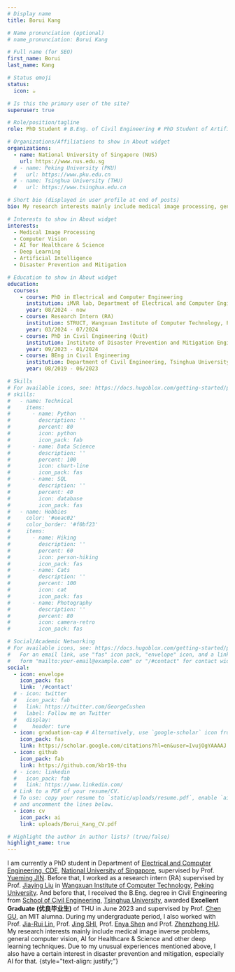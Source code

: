 ```yaml
---
# Display name
title: Borui Kang

# Name pronunciation (optional)
# name_pronunciation: Borui Kang

# Full name (for SEO)
first_name: Borui
last_name: Kang

# Status emoji
status:
  icon: ☕️

# Is this the primary user of the site?
superuser: true

# Role/position/tagline
role: PhD Student # B.Eng. of Civil Engineering # PhD Student of Artificial Intelligence # PhD Candidate of Artificial Intelligence

# Organizations/Affiliations to show in About widget
organizations:
  - name: National University of Singapore (NUS)
    url: https://www.nus.edu.sg
  # - name: Peking University (PKU)
  #   url: https://www.pku.edu.cn
  # - name: Tsinghua University (THU)
  #   url: https://www.tsinghua.edu.cn

# Short bio (displayed in user profile at end of posts)
bio: My research interests mainly include medical image processing, general computer vision and other deep learning techniques.

# Interests to show in About widget
interests:
  - Medical Image Processing
  - Computer Vision
  - AI for Healthcare & Science
  - Deep Learning
  - Artificial Intelligence
  - Disaster Prevention and Mitigation

# Education to show in About widget
education:
  courses:
    - course: PhD in Electrical and Computer Engineering
      institution: iMVR lab, Department of Electrical and Computer Engineering, CDE, National University of Singapore (NUS)
      year: 08/2024 - now
    - course: Research Intern (RA)
      institution: STRUCT, Wangxuan Institute of Computer Technology, Peking University (PKU)
      year: 03/2024 - 07/2024
    - course: PhD in Civil Engineering (Quit)
      institution: Institute of Disaster Prevention and Mitigation Engineering (IDPME), Department of Civil Engineering, Tsinghua University (THU)
      year: 09/2023 - 01/2024
    - course: BEng in Civil Engineering
      institution: Department of Civil Engineering, Tsinghua University (THU)
      year: 08/2019 - 06/2023

# Skills
# For available icons, see: https://docs.hugoblox.com/getting-started/page-builder/#icons
# skills:
#   - name: Technical
#     items:
#       - name: Python
#         description: ''
#         percent: 80
#         icon: python
#         icon_pack: fab
#       - name: Data Science
#         description: ''
#         percent: 100
#         icon: chart-line
#         icon_pack: fas
#       - name: SQL
#         description: ''
#         percent: 40
#         icon: database
#         icon_pack: fas
#   - name: Hobbies
#     color: '#eeac02'
#     color_border: '#f0bf23'
#     items:
#       - name: Hiking
#         description: ''
#         percent: 60
#         icon: person-hiking
#         icon_pack: fas
#       - name: Cats
#         description: ''
#         percent: 100
#         icon: cat
#         icon_pack: fas
#       - name: Photography
#         description: ''
#         percent: 80
#         icon: camera-retro
#         icon_pack: fas

# Social/Academic Networking
# For available icons, see: https://docs.hugoblox.com/getting-started/page-builder/#icons
#   For an email link, use "fas" icon pack, "envelope" icon, and a link in the
#   form "mailto:your-email@example.com" or "/#contact" for contact widget.
social:
  - icon: envelope
    icon_pack: fas
    link: '/#contact'
  # - icon: twitter
  #   icon_pack: fab
  #   link: https://twitter.com/GeorgeCushen
  #   label: Follow me on Twitter
  #   display:
  #     header: ture
  - icon: graduation-cap # Alternatively, use `google-scholar` icon from `ai` icon pack
    icon_pack: fas
    link: https://scholar.google.com/citations?hl=en&user=IvujOgYAAAAJ
  - icon: github
    icon_pack: fab
    link: https://github.com/kbr19-thu
  # - icon: linkedin
  #   icon_pack: fab
  #   link: https://www.linkedin.com/
  # Link to a PDF of your resume/CV.
  # To use: copy your resume to `static/uploads/resume.pdf`, enable `ai` icons in `params.yaml`,
  # and uncomment the lines below.
  - icon: cv
    icon_pack: ai
    link: uploads/Borui_Kang_CV.pdf

# Highlight the author in author lists? (true/false)
highlight_name: true
---
```


I am currently a PhD student in Department of [Electrical and Computer Engineering, CDE](https://cde.nus.edu.sg/ece/), [National University of Singapore](https://www.nus.edu.sg), supervised by Prof. [Yueming JIN](https://yuemingjin.github.io/). Before that, I worked as a research intern (RA) supervised by Prof. [Jiaying Liu](http://39.96.165.147/people/liujiaying.html) in [Wangxuan Institute of Computer Technology](https://www.icst.pku.edu.cn/index.htm), [Peking University](https://www.pku.edu.cn). And before that, I received the B.Eng. degree in Civil Engineering from [School of Civil Engineering](https://www.civil.tsinghua.edu.cn/), [Tsinghua University](https://www.tsinghua.edu.cn), awarded **Excellent Graduate (优良毕业生)** of THU in June 2023 and supervised by Prof. [Chen GU](http://www.chenguatmit.com/), an MIT alumna. During my undergraduate period, I also worked with Prof. [Jia-Rui Lin](https://linjiarui.net/en/), Prof. [Jing SHI](https://www.civil.tsinghua.edu.cn/ce/info/1135/1870.htm), Prof. [Enya Shen](https://www.thss.tsinghua.edu.cn/faculty/shenenya.htm) and Prof. [Zhenzhong HU](http://www.huzhenzhong.net/). My research interests mainly include medical image inverse problems, general computer vision, AI for Healthcare & Science and other deep learning techniques. Due to my unusual experiences mentioned above, I also have a certain interest in disaster prevention and mitigation, especially AI for that.
{style="text-align: justify;"}

<!-- After that, I continued to pursue a PhD degree mainly in AI for seismology supervised by Chen in Institute of Disaster Prevention and Mitigation Engineering (IDPME), and quited in January 2024. -->